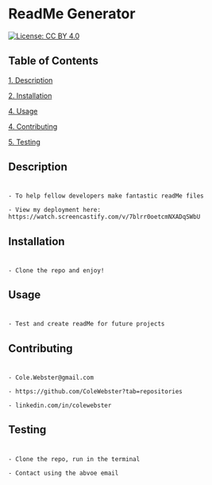 # ReadMe Generator 

[![License: CC BY 4.0](https://img.shields.io/badge/License-CC_BY_4.0-lightgrey.svg)](https://creativecommons.org/licenses/by/4.0/)

## Table of Contents 
            
<a href="#description"> 1. Description</a>  

<a href="#install"> 2. Installation </a>

<a href="#usage"> 4. Usage </a></li>

<a href="#contributing"> 4. Contributing </a>

<a href="#test"> 5. Testing </a>

## Description <h1 id='description'> </h1>
          
    - To help fellow developers make fantastic readMe files

    - View my deployment here: https://watch.screencastify.com/v/7blrr0oetcmNXADqSWbU
    
## Installation <h1 id='install'></h1>
          
    - Clone the repo and enjoy!
    
## Usage <h1 id='usage'> </h1>
          
    - Test and create readMe for future projects


    
## Contributing <h1 id='contributing'></h1>
          
    - Cole.Webster@gmail.com
          
    - https://github.com/ColeWebster?tab=repositories
          
    - linkedin.com/in/colewebster
    
## Testing <h1 id='test'></h1>
         
    - Clone the repo, run in the terminal
         
    - Contact using the abvoe email